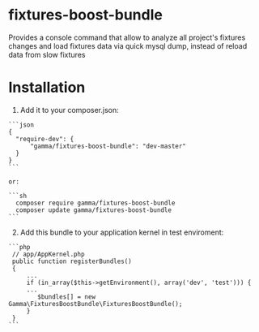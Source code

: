 # fixtures-boost-bundle

Provides a console command that allow to analyze all project's fixtures changes and load fixtures data via quick mysql dump, instead of reload data from slow fixtures

Installation
============

  1. Add it to your composer.json:

    ```json
    {
      "require-dev": {
          "gamma/fixtures-boost-bundle": "dev-master"
      }
    }
    ```

    or:

    ```sh
      composer require gamma/fixtures-boost-bundle
      composer update gamma/fixtures-boost-bundle
    ```

  2. Add this bundle to your application kernel in test enviroment:

    ```php
     // app/AppKernel.php
     public function registerBundles()
     {
         ...
         if (in_array($this->getEnvironment(), array('dev', 'test'))) {
         ...
            $bundles[] = new Gamma\FixturesBoostBundle\FixturesBoostBundle();
         }
     }
    ```
